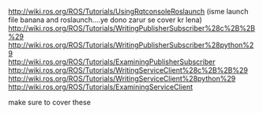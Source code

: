 http://wiki.ros.org/ROS/Tutorials/UsingRqtconsoleRoslaunch (isme launch file banana and roslaunch....ye dono zarur se cover kr lena) <br>
http://wiki.ros.org/ROS/Tutorials/WritingPublisherSubscriber%28c%2B%2B%29<br>
http://wiki.ros.org/ROS/Tutorials/WritingPublisherSubscriber%28python%29<br>
http://wiki.ros.org/ROS/Tutorials/ExaminingPublisherSubscriber<br>
http://wiki.ros.org/ROS/Tutorials/WritingServiceClient%28c%2B%2B%29<br>
http://wiki.ros.org/ROS/Tutorials/WritingServiceClient%28python%29<br>
http://wiki.ros.org/ROS/Tutorials/ExaminingServiceClient<br>

make sure to cover these
